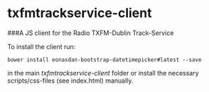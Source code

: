# txfmtrackservice-client
###A JS client for the Radio TXFM-Dublin Track-Service

To install the client run:

    bower install eonasdan-bootstrap-datetimepicker#latest --save

 in the main *txfmtrackservice-client* folder
 or install the necessary scripts/css-files (see index.html) manually.
